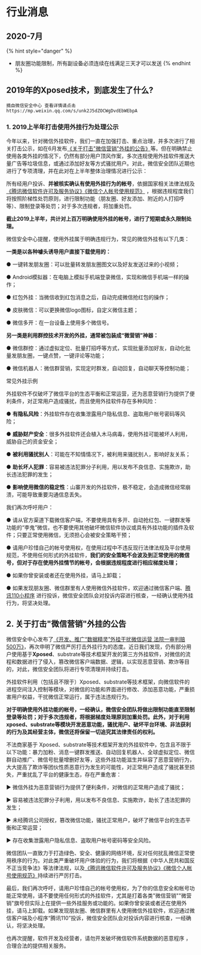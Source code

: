 # 行业消息

## 2020-7月

{% hint style="danger" %}
* 朋友圈功能限制，所有副设备必须连续在线满足三天才可以发送
{% endhint %}

## 2019年的Xposed技术，到底发生了什么?

```text
摘自微信安全中心 查看详情请点击  https://mp.weixin.qq.com/s/unk2J5dZOCWgDvdEbWEbpA  
```

### 1. 2019上半年打击使用外挂行为处理公示 <a id="activity-name"></a>

今年以来，针对微信外挂软件，我们一直在加强打击、重点治理，并多次进行了相关打击公示，如在6月发布[《关于打击"微信营销"外挂的公告》](https://mp.weixin.qq.com/s?__biz=MzA5MzEzNDg3MQ==&mid=2652770254&idx=1&sn=6c896f2de5ca676bb1ca2934c7ba0775&chksm=8b8826b6bcffafa01319720f3c7209dad8af710061d11024d9aafc3eb25fefdc9a42d0bb6ea4&token=114485038&lang=zh_CN&scene=21#wechat_redirect)等。但在明确禁止使用各类外挂的情况下，仍然有部分用户顶风作案，多次违规使用外挂软件推送大量广告等垃圾信息，或通过添加好友等方式骚扰用户。对此，微信安全团队近期也进行了专项清理，并在此对在上半年整体治理情况进行公示：

所有经用户投诉、**并被核实确认有使用外挂行为的帐号**，依据国家相关法律法规及[《腾讯微信软件许可及服务协议》](http://weixin.qq.com/agreement?lang=zh_CN)[《微信个人帐号使用规范》](https://weixin110.qq.com/security/readtemplate?t=security_center_website/article&artid=120813euEJVf160303a2ueAV) ，根据违规程度我们将按照阶梯性处罚原则，进行限制功能（朋友圈、好友添加、附近的人打招呼等）、限制登录等处罚；对于多次违规者，将加重处罚。

**截止2019上半年，共计对上百万明确使用外挂的帐号，进行了短期或永久限制处理。**

微信安全中心提醒，使用外挂属于明确违规行为，常见的微信外挂有以下几类：

**一类是以各种噱头诱导用户直接下载使用的：**

● 一键转发朋友圈：可以批量转发朋友圈图文以及好友发送过来的小视频；

● Android模拟器：在电脑上模拟手机端登录微信，实现和微信手机端一样的操作；

● 红包外挂：当微信收到红包消息之后，自动完成微信抢红包的操作；

● 皮肤微信：可以更换微信logo图标，自定义微信主题；

● 微信多开：在一台设备上使用多个微信号。

**另一类是利用群控技术开发的外挂，通常被包装成“微营销”神器：**

● 微信群控：通过虚拟定位、批量打招呼等方式，实现批量添加好友，自动化批量发朋友圈，一键点赞，一键评论等功能；

● 微信机器人：微信群营销，实现定时群发，自动回复，自动聊天等控制功能；

常见外挂示例

外挂软件不仅破坏了微信平台的生态平衡和正常运营，还为恶意营销行为提供了便利条件，对正常用户造成骚扰，而且使用外挂软件存在多种风险：

● **有隐私风险**：外挂软件存在收集泄露用户隐私信息、盗取用户帐号密码等风险；

● **威胁财产安全**：很多外挂软件还会植入木马病毒，使用外挂可能被坏人利用，威胁自己的资金安全；

● **被利用骚扰别人**：可能在不知情情况下，被利用来骚扰别人，影响好友关系；

● **助长坏人犯罪**：容易被违法犯罪分子利用，用以发布不良信息、实施欺诈，助长违法犯罪的发生；

● **影响使用微信的稳定性**：山寨开发的外挂软件，极不稳定，会造成微信经常崩溃，可能导致重要沟通信息丢失。

我们再次呼吁用户：

● 请从官方渠道下载微信客户端，不要使用具有多开、自动抢红包、一键群发等功能的“李鬼”微信，也不要使用其他破坏微信软件协议或具有外挂功能的插件及软件；只要正常使用微信，无须担心会被安全策略干预；

●  请用户珍惜自己的帐号使用权，在使用过程中不违反现行法律法规及平台使用规范，不使用任何形式的外挂软件，**我们的安全策略不会波及到正常使用的微信号，但对于存在使用外挂情节的帐号，会根据违规程度进行相应梯度处理；**

● 如果你曾安装或者还在使用外挂，请马上卸载；

● 如果发现朋友圈、微信群里有人使用微信外挂软件，欢迎通过微信客户端、[腾讯110小程序](https://mp.weixin.qq.com/s?__biz=MzA5MzEzNDg3MQ==&mid=2652770331&idx=1&sn=8f39837295e781a66a2db73fd0420efb&chksm=8b883963bcffb0756c2bab4a083030111156daa4812d7bc39d48e6d6d4f6aa634d5e9e6bd90d&mpshare=1&scene=1&srcid=&sharer_sharetime=1565838424091&sharer_shareid=5a36c4cc14fb8effefecbd92a1f291a6&key=66db761f362a769da805a5ba2872296591798af61a0f644cf0d0a32ba6760d69e5f4c7af1788c0ea0110daf4f214ea0cc0905787eff4938f17274dbd464b4845b4c3a9b2cab4dac6a579fdb8ab8989e9&ascene=0&uin=MTM0NTEwMDcwMw%3D%3D&devicetype=iMac+MacBookPro13%2C2+OSX+OSX+10.14.5+build%2818F132%29&version=12031a10&nettype=WIFI&lang=zh_CN&fontScale=100&pass_ticket=UdxWEizve0LBNvH99rmZRI91c7Qdznxag3%2F0F54iLXvwmHuGLKTKX1pWBBuLzbek) 进行投诉，微信安全团队会对投诉内容进行核查，一经确认使用外挂行为，将坚决处理。

## 2. 关于打击"微信营销"外挂的公告

微信安全中心发布了[《开发、推广“数据精灵”外挂干扰微信运营 法院一审判赔500万》](https://mp.weixin.qq.com/s?__biz=MzA5MzEzNDg3MQ==&mid=2652770204&idx=1&sn=1a6cbf8862cd7e408c751ca2eb3ba959&chksm=8b8826e4bcffaff2c1750e58bc6d0064cdb1c587140aca9b2f501f0165ed09af32b1d05d89bc&token=1399042480&lang=zh_CN&scene=21#wechat_redirect)，再次申明了微信严厉打击外挂行为的态度。近日我们发现，仍有部分用户使用基于**Xposed**、substrate等技术框架开发的第三方外挂软件，对微信的流程和数据进行了侵入，篡改微信客户端数据、逻辑，以实现恶意营销、欺诈等目的，对此，微信安全团队将进行专项清理并持续打击。

外挂软件利用（包括且不限于）Xposed、substrate等技术框架，向微信软件的进程空间注入控制等模块，对微信的功能和界面进行修改、添加恶意功能，严重损害用户权益，干扰微信正常运行，属于违法违规行为。

**对于明确使用外挂功能的帐号，一经确认，微信安全团队将做出限制功能直至限制登录等处罚；对于多次违规者，将根据梯度处理原则加重处罚。此外，对于利用xposed、substrate等模块开发恶意功能，骚扰用户、破坏平台环境、非法获利的行为及其经营主体，微信还将保留一切追究其法律责任的权利。**

不法商家基于 Xposed、substrate等技术框架开发的外挂软件中，包含且不限于以下功能：暴力加粉、消息一键群发推送、自动回复机器人、全球虚拟定位、微信群自动推广、微信号批量增删好友等，这些外挂功能滋生并纵容了恶意营销行为，大大提高了欺诈等团伙性质恶意行为发生的可能性，对正常用户造成了骚扰甚至损失，严重扰乱了平台的健康生态，存在严重危害：

▶ 微信外挂为恶意营销行为提供了便利条件，对微信的正常用户造成了骚扰；

▶ 容易被违法犯罪分子利用，用以发布不良信息、实施欺诈，助长了违法犯罪的发生；

▶ 未经腾讯公司授权，篡改微信功能，骚扰正常用户，破坏了微信平台的生态平衡和正常运营；

▶ 存在收集泄露用户隐私信息、盗取用户帐号密码等安全风险。

微信团队一直致力于打造绿色、安全、健康的网络环境，反对任何扰乱微信正常使用秩序的行为。对此类严重破坏用户体验的行为，我们将根据《中华人民共和国反不正当竞争法》等法律法规，以及[《腾讯微信软件许可及服务协议》](http://weixin.qq.com/agreement?lang=zh_CN)[《微信个人帐号使用规范》](https://weixin110.qq.com/security/readtemplate?t=security_center_website/article&artid=120813euEJVf160303a2ueAV)持续进行严厉打击。

最后，我们再次呼吁，请用户珍惜自己的帐号使用权，为了你的信息安全和帐号功能正常使用，请不要使用任何形式的外挂软件，尤其是打着各类"微信营销""微营销"旗号但实际上在提供一些外挂服务或功能的。如果你曾安装或者还在使用外挂，请马上卸载。如果发现朋友圈、微信群里有人使用微信外挂软件，欢迎通过微信客户端及小程序“腾讯110”投诉，微信安全团队会对投诉内容进行核查，一经确认，将坚决处理。  
  
也再次提醒，软件开发及经营者，请勿开发破坏微信软件系统数据的恶意程序 ，合理合法的提供相关服务。

  


